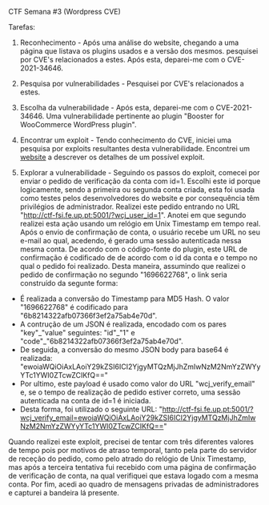 CTF Semana #3 (Wordpress CVE)

Tarefas:

1. Reconhecimento - Após uma análise do website, chegando a uma página que listava os plugins usados e a versão dos mesmos. pesquisei por CVE's relacionados a estes. Após esta, deparei-me com o CVE-2021-34646.

2. Pesquisa por vulnerabilidades - Pesquisei por CVE's relacionados a estes. 

3. Escolha da vulnerabilidade - Após esta, deparei-me com o CVE-2021-34646. Uma vulnerabilidade pertinente ao plugin "Booster for WooCommerce WordPress plugin".

4. Encontrar um exploit - Tendo conhecimento do CVE, iniciei uma pesquisa por exploits resultantes desta vulnerabilidade. Encontrei um [website](https://www.wordfence.com/blog/2021/08/critical-authentication-bypass-vulnerability-patched-in-booster-for-woocommerce/) a descrever os detalhes de um possível exploit.

5. Explorar a vulnerabilidade - Seguindo os passos do exploit, comecei por enviar o pedido de verificação da conta com id=1. Escolhi este id porque logicamente, sendo a primeira ou segunda conta criada, esta foi usada como testes pelos desenvolvedores do website e por consequência têm privilégios de administrador. Realizei este pedido entrando no URL "http://ctf-fsi.fe.up.pt:5001/?wcj_user_id=1". Anotei em que segundo realizei esta ação usando um relógio em Unix Timestamp em tempo real.
Após o envio de confirmação de conta, o usuário recebe um URL no seu e-mail ao qual, acedendo, é gerado uma sessão autenticada nessa mesma conta. De acordo com o código-fonte do plugin, este URL de confirmação é codificado de de acordo com o id da conta e o tempo no qual o pedido foi realizado. Desta maneira, assumindo que realizei o pedido de confirmação no segundo "1696622768", o link seria construído da segunte forma:

 - É realizada a conversão do Timestamp para MD5 Hash. O valor "1696622768" é codificado para "6b8214322afb07366f3ef2a75ab4e70d".
 - A contrução de um JSON é realizada, encodado com os pares "key"\_"value" seguintes: "id"\_"1" e "code"_"6b8214322afb07366f3ef2a75ab4e70d".
 - De seguida, a conversão do mesmo JSON body para base64 é realizada: "ewoiaWQiOiAxLAoiY29kZSI6ICI2YjgyMTQzMjJhZmIwNzM2NmYzZWYyYTc1YWI0ZTcwZCIKfQ=="
 - Por ultimo, este payload é usado como valor do URL "wcj_verify_email" e, se o tempo de realização de pedido estiver correto, uma sessão autenticada na conta de id=1 é iniciada.
 - Desta forma, foi utilizado o seguinte URL: "http://ctf-fsi.fe.up.pt:5001/?wcj_verify_email=ewoiaWQiOiAxLAoiY29kZSI6ICI2YjgyMTQzMjJhZmIwNzM2NmYzZWYyYTc1YWI0ZTcwZCIKfQ=="

Quando realizei este exploit, precisei de tentar com três diferentes valores de tempo pois por motivos de atraso temporal, tanto pela parte do servidor de receção do pedido, como pelo atrado do relógio de Unix Timestamp, mas após a terceira tentativa fui recebido com uma página de confirmação de verificação de conta, na qual verifiquei que estava logado com a mesma conta. Por fim, acedi ao quadro de mensagens privadas de administradores e capturei a bandeira lá presente.
